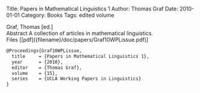 Title: Papers in Mathematical Linguistics 1
Author: Thomas Graf
Date: 2010-01-01
Category: Books
Tags: edited volume

<div markdown class="authors">
Graf, Thomas [ed.]
</div>

<div markdown class="abstract">
<span id="abstract-title">Abstract</span>
A collection of articles in mathematical linguistics.
</div>

<div markdown class="files">
<span id="files-title">Files</span>
[[pdf]({filename}/doc/papers/Graf10WPLissue.pdf)]
</div>

~~~latex
@Proceedings{Graf10WPLissue,
  title		= {Papers in Mathematical Linguistics 1},
  year		= {2010},
  editor	= {Thomas Graf},
  volume	= {15},
  series	= {UCLA Working Papers in Linguistics}
}
~~~
